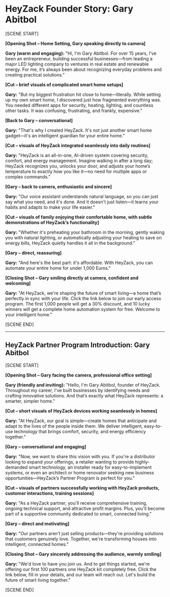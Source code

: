 # HeyZack Founder Story: Gary Abitbol

[SCENE START]

**[Opening Shot – Home Setting, Gary speaking directly to camera]**

**Gary (warm and engaging):**
"Hi, I'm Gary Abitbol. For over 15 years, I've been an entrepreneur, building successful businesses—from leading a major LED lighting company to ventures in real estate and renewable energy. For me, it’s always been about recognizing everyday problems and creating practical solutions."

**[Cut – brief visuals of complicated smart home setups]**

**Gary:**
"But my biggest frustration hit close to home—literally. While setting up my own smart home, I discovered just how fragmented everything was. You needed different apps for security, heating, lighting, and countless other tasks. It was confusing, frustrating, and frankly, expensive."

**[Back to Gary – conversational]**

**Gary:**
"That's why I created HeyZack. It's not just another smart home gadget—it's an intelligent guardian for your entire home."

**[Cut – visuals of HeyZack integrated seamlessly into daily routines]**

**Gary:**
"HeyZack is an all-in-one, AI-driven system covering security, comfort, and energy management. Imagine walking in after a long day; HeyZack recognizes you, unlocks your door, and adjusts your home’s temperature to exactly how you like it—no need for multiple apps or complex commands."

**[Gary – back to camera, enthusiastic and sincere]**

**Gary:**
"Our voice assistant understands natural language, so you can just say what you need, and it's done. And it doesn't just listen—it learns your habits and adapts to make your life easier."

**[Cut – visuals of family enjoying their comfortable home, with subtle demonstrations of HeyZack’s functionality]**

**Gary:**
"Whether it's preheating your bathroom in the morning, gently waking you with natural lighting, or automatically adjusting your heating to save on energy bills, HeyZack quietly handles it all in the background."

**[Gary – direct, reassuring]**

**Gary:**
"And here's the best part: it's affordable. With HeyZack, you can automate your entire home for under 1,000 Euros."

**[Closing Shot – Gary smiling directly at camera, confident and welcoming]**

**Gary:**
"At HeyZack, we're shaping the future of smart living—a home that’s perfectly in sync with your life. Click the link below to join our early access program. The first 1,000 people will get a 30% discount, and 10 lucky winners will get a complete home automation system for free. Welcome to your intelligent home."

[SCENE END]

---

## HeyZack Partner Program Introduction: Gary Abitbol

[SCENE START]

**[Opening Shot – Gary facing the camera, professional office setting]**

**Gary (friendly and inviting):**
"Hello, I'm Gary Abitbol, founder of HeyZack. Throughout my career, I've built businesses by identifying needs and crafting innovative solutions. And that’s exactly what HeyZack represents: a smarter, simpler home."

**[Cut – short visuals of HeyZack devices working seamlessly in homes]**

**Gary:**
"At HeyZack, our goal is simple—create homes that anticipate and adapt to the lives of the people inside them. We deliver intelligent, easy-to-use technology that brings comfort, security, and energy efficiency together."

**[Gary – conversational and engaging]**

**Gary:**
"Now, we want to share this vision with you. If you're a distributor looking to expand your offerings, a retailer wanting to provide highly-demanded smart technology, an installer ready for easy-to-implement systems, or even an architect or home renovator seeking new business opportunities—HeyZack’s Partner Program is perfect for you."

**[Cut – visuals of partners successfully working with HeyZack products, customer interactions, training sessions]**

**Gary:**
"As a HeyZack partner, you'll receive comprehensive training, ongoing technical support, and attractive profit margins. Plus, you'll become part of a supportive community dedicated to smart, connected living."

**[Gary – direct and motivating]**

**Gary:**
"Our partners aren't just selling products—they're providing solutions that customers genuinely love. Together, we're transforming houses into intelligent, connected homes."

**[Closing Shot – Gary sincerely addressing the audience, warmly smiling]**

**Gary:**
"We'd love to have you join us. And to get things started, we're offering our first 100 partners one HeyZack kit completely free. Click the link below, fill in your details, and our team will reach out. Let's build the future of smart living together."

[SCENE END]

